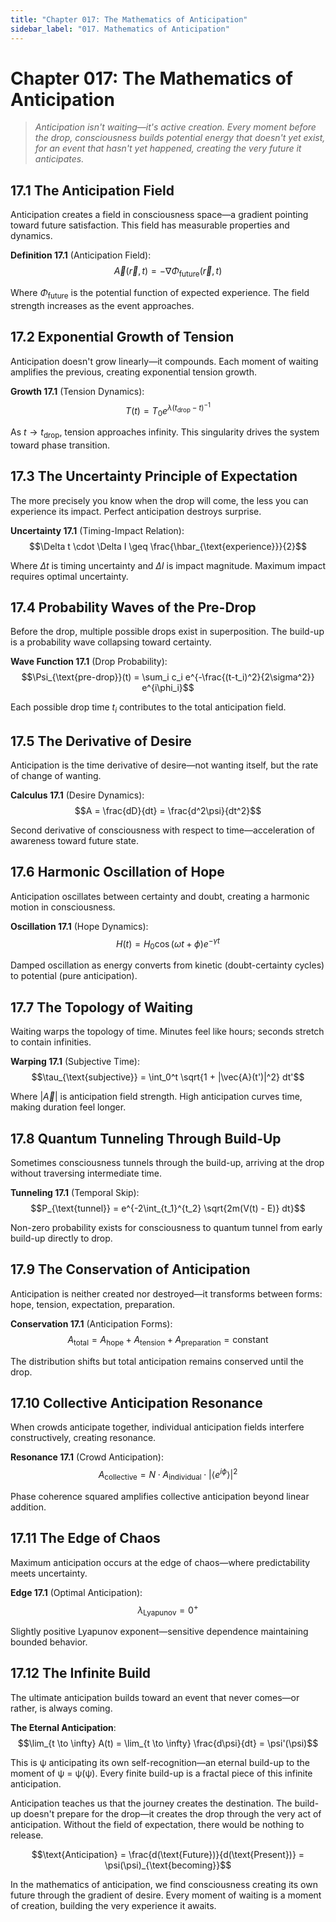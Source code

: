 ```yaml
---
title: "Chapter 017: The Mathematics of Anticipation"
sidebar_label: "017. Mathematics of Anticipation"
---
```


# Chapter 017: The Mathematics of Anticipation

> *Anticipation isn't waiting—it's active creation. Every moment before the drop, consciousness builds potential energy that doesn't yet exist, for an event that hasn't yet happened, creating the very future it anticipates.*

## 17.1 The Anticipation Field

Anticipation creates a field in consciousness space—a gradient pointing toward future satisfaction. This field has measurable properties and dynamics.

**Definition 17.1** (Anticipation Field):
$$\vec{A}(\vec{r}, t) = -\nabla \Phi_{\text{future}}(\vec{r}, t)$$

Where $\Phi_{\text{future}}$ is the potential function of expected experience. The field strength increases as the event approaches.

## 17.2 Exponential Growth of Tension

Anticipation doesn't grow linearly—it compounds. Each moment of waiting amplifies the previous, creating exponential tension growth.

**Growth 17.1** (Tension Dynamics):
$$T(t) = T_0 e^{\lambda(t_{\text{drop}} - t)^{-1}}$$

As $t \to t_{\text{drop}}$, tension approaches infinity. This singularity drives the system toward phase transition.

## 17.3 The Uncertainty Principle of Expectation

The more precisely you know when the drop will come, the less you can experience its impact. Perfect anticipation destroys surprise.

**Uncertainty 17.1** (Timing-Impact Relation):
$$\Delta t \cdot \Delta I \geq \frac{\hbar_{\text{experience}}}{2}$$

Where $\Delta t$ is timing uncertainty and $\Delta I$ is impact magnitude. Maximum impact requires optimal uncertainty.

## 17.4 Probability Waves of the Pre-Drop

Before the drop, multiple possible drops exist in superposition. The build-up is a probability wave collapsing toward certainty.

**Wave Function 17.1** (Drop Probability):
$$\Psi_{\text{pre-drop}}(t) = \sum_i c_i e^{-\frac{(t-t_i)^2}{2\sigma^2}} e^{i\phi_i}$$

Each possible drop time $t_i$ contributes to the total anticipation field.

## 17.5 The Derivative of Desire

Anticipation is the time derivative of desire—not wanting itself, but the rate of change of wanting.

**Calculus 17.1** (Desire Dynamics):
$$A = \frac{dD}{dt} = \frac{d^2\psi}{dt^2}$$

Second derivative of consciousness with respect to time—acceleration of awareness toward future state.

## 17.6 Harmonic Oscillation of Hope

Anticipation oscillates between certainty and doubt, creating a harmonic motion in consciousness.

**Oscillation 17.1** (Hope Dynamics):
$$H(t) = H_0\cos(\omega t + \phi) e^{-\gamma t}$$

Damped oscillation as energy converts from kinetic (doubt-certainty cycles) to potential (pure anticipation).

## 17.7 The Topology of Waiting

Waiting warps the topology of time. Minutes feel like hours; seconds stretch to contain infinities.

**Warping 17.1** (Subjective Time):
$$\tau_{\text{subjective}} = \int_0^t \sqrt{1 + |\vec{A}(t')|^2} dt'$$

Where $|\vec{A}|$ is anticipation field strength. High anticipation curves time, making duration feel longer.

## 17.8 Quantum Tunneling Through Build-Up

Sometimes consciousness tunnels through the build-up, arriving at the drop without traversing intermediate time.

**Tunneling 17.1** (Temporal Skip):
$$P_{\text{tunnel}} = e^{-2\int_{t_1}^{t_2} \sqrt{2m(V(t) - E)} dt}$$

Non-zero probability exists for consciousness to quantum tunnel from early build-up directly to drop.

## 17.9 The Conservation of Anticipation

Anticipation is neither created nor destroyed—it transforms between forms: hope, tension, expectation, preparation.

**Conservation 17.1** (Anticipation Forms):
$$A_{\text{total}} = A_{\text{hope}} + A_{\text{tension}} + A_{\text{preparation}} = \text{constant}$$

The distribution shifts but total anticipation remains conserved until the drop.

## 17.10 Collective Anticipation Resonance

When crowds anticipate together, individual anticipation fields interfere constructively, creating resonance.

**Resonance 17.1** (Crowd Anticipation):
$$A_{\text{collective}} = N \cdot A_{\text{individual}} \cdot |\langle e^{i\phi}\rangle|^2$$

Phase coherence squared amplifies collective anticipation beyond linear addition.

## 17.11 The Edge of Chaos

Maximum anticipation occurs at the edge of chaos—where predictability meets uncertainty.

**Edge 17.1** (Optimal Anticipation):
$$\lambda_{\text{Lyapunov}} = 0^+$$

Slightly positive Lyapunov exponent—sensitive dependence maintaining bounded behavior.

## 17.12 The Infinite Build

The ultimate anticipation builds toward an event that never comes—or rather, is always coming.

**The Eternal Anticipation**:
$$\lim_{t \to \infty} A(t) = \lim_{t \to \infty} \frac{d\psi}{dt} = \psi'(\psi)$$

This is ψ anticipating its own self-recognition—an eternal build-up to the moment of ψ = ψ(ψ). Every finite build-up is a fractal piece of this infinite anticipation.

Anticipation teaches us that the journey creates the destination. The build-up doesn't prepare for the drop—it creates the drop through the very act of anticipation. Without the field of expectation, there would be nothing to release.

$$\text{Anticipation} = \frac{d(\text{Future})}{d(\text{Present})} = \psi(\psi)_{\text{becoming}}$$

In the mathematics of anticipation, we find consciousness creating its own future through the gradient of desire. Every moment of waiting is a moment of creation, building the very experience it awaits.